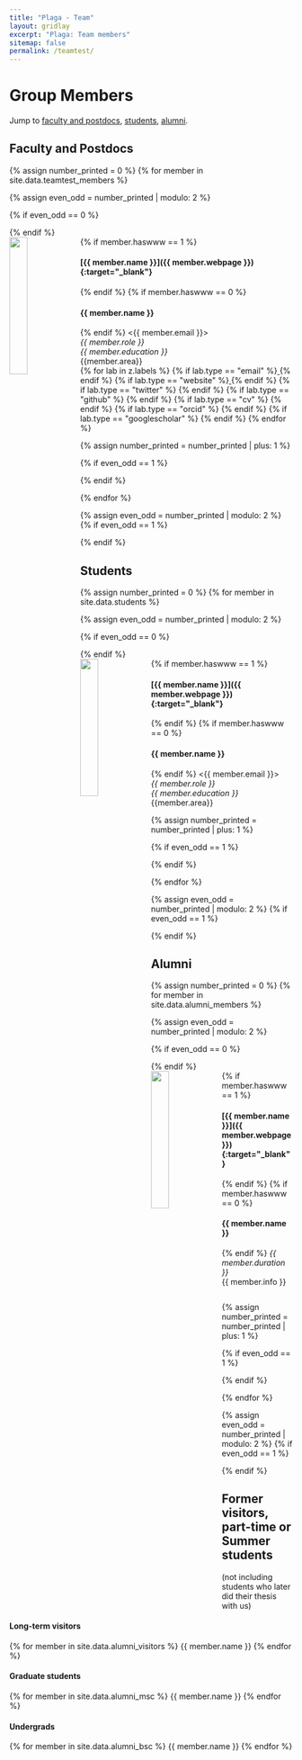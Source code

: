 ```yaml
---
title: "Plaga - Team"
layout: gridlay
excerpt: "Plaga: Team members"
sitemap: false
permalink: /teamtest/
---
```


# Group Members


Jump to [faculty and postdocs](#faculty-and-postdocs), [students](#students), [alumni](#alumni).

## Faculty and Postdocs
{% assign number_printed = 0 %}
{% for member in site.data.teamtest_members %}

{% assign even_odd = number_printed | modulo: 2 %}

{% if even_odd == 0 %}
<div class="row">
{% endif %}

<div class="col-sm-6 clearfix">
  <img src="{{ site.url }}{{ site.baseurl }}/images/teampic/{{ member.photo }}" class="img-responsive" width="25%" style="float: left" />
  {% if member.haswww == 1 %}
 <h4>[{{ member.name }}]({{ member.webpage }}){:target="_blank"}</h4>
  {% endif %}
  {% if member.haswww == 0 %}
 <h4>{{ member.name }}</h4>
  {% endif %}
<{{ member.email }}> <br>
 <i>{{ member.role }}</i><br>	
 <i> {{ member.education }}</i><br>
  {{member.area}} <br>
  	{% for lab in z.labels %}
	    {% if lab.type == "email" %}<a href="mailto:{{lab.email}}"><span style="font-size: 25px; color: Black;"><i class="fas fa-envelope"></i></span> </a> {% endif %}
	    {% if lab.type == "website" %}<a href="{{lab.website}}"><span style="font-size: 25px; color: Black;"><i class="fas fa-globe"></i></span> </a> {% endif %}
	    {% if lab.type == "twitter" %}<a href="{{lab.twitter}}"><span style="font-size: 25px; color: Black;"><i class="fab fa-twitter"></i></span></a> {% endif %} 
	    {% if lab.type == "github" %}<a href="{{lab.github}}"><span style="font-size: 25px; color: Black;"><i class="fab fa-github"></i></span></a> {% endif %} 
	    {% if lab.type == "cv" %}<a href="/resources/cvs/{{lab.cv}}"><span style="font-size: 25px; color: Black;"><i class="ai ai-cv"></i></span></a> {% endif %} 
	    {% if lab.type == "orcid" %}<a href="{{lab.orcid}}"><span style="font-size: 25px; color: Black;"><i class="fab fa-orcid"></i></span></a> {% endif %} 
  	    {% if lab.type == "googlescholar" %}<a href="{{lab.googlescholar}}"><span style="font-size: 25px; color: Black;"><i class="ai ai-google-scholar"></i></span></a> {% endif %} 
{% endfor %}

</div>

{% assign number_printed = number_printed | plus: 1 %}

{% if even_odd == 1 %}
</div>
{% endif %}

{% endfor %}

{% assign even_odd = number_printed | modulo: 2 %}
{% if even_odd == 1 %}
</div>
{% endif %}




## Students
{% assign number_printed = 0 %}
{% for member in site.data.students %}

{% assign even_odd = number_printed | modulo: 2 %}

{% if even_odd == 0 %}
<div class="row">
{% endif %}

<div class="col-sm-6 clearfix">
  <img src="{{ site.url }}{{ site.baseurl }}/images/teampic/{{ member.photo }}" class="img-responsive" width="25%" style="float: left" />
  {% if member.haswww == 1 %}
 <h4>[{{ member.name }}]({{ member.webpage }}){:target="_blank"}</h4>
  {% endif %}
  {% if member.haswww == 0 %}
 <h4>{{ member.name }}</h4>
  {% endif %}
<{{ member.email }}> <br>
 <i>{{ member.role }}</i><br>	
 <i> {{ member.education }}</i><br>
  {{member.area}}
</div>

{% assign number_printed = number_printed | plus: 1 %}

{% if even_odd == 1 %}
</div>
{% endif %}

{% endfor %}

{% assign even_odd = number_printed | modulo: 2 %}
{% if even_odd == 1 %}
</div>
{% endif %}


## Alumni

{% assign number_printed = 0 %}
{% for member in site.data.alumni_members %}

{% assign even_odd = number_printed | modulo: 2 %}

{% if even_odd == 0 %}
<div class="row">
{% endif %}

<div class="col-sm-6 clearfix">
  <img src="{{ site.url }}{{ site.baseurl }}/images/teampic/{{ member.photo }}" class="img-responsive" width="25%" style="float: left" />
  {% if member.haswww == 1 %}
 <h4>[{{ member.name }}]({{ member.webpage }}){:target="_blank"}</h4>
  {% endif %}
  {% if member.haswww == 0 %}
 <h4>{{ member.name }}</h4>
  {% endif %}
  <i>{{ member.duration }} <br></i>
  {{ member.info }}
  <ul style="overflow: hidden">

  </ul>
</div>

{% assign number_printed = number_printed | plus: 1 %}

{% if even_odd == 1 %}
</div>
{% endif %}

{% endfor %}

{% assign even_odd = number_printed | modulo: 2 %}
{% if even_odd == 1 %}
</div>
{% endif %}

## Former visitors, part-time or Summer students
(not including students who later did their thesis with us)

<div class="row">

<div class="col-sm-4 clearfix">
<h4>Long-term visitors</h4>
{% for member in site.data.alumni_visitors %}
{{ member.name }}
{% endfor %}
</div>

<div class="col-sm-4 clearfix">
<h4>Graduate students</h4>
{% for member in site.data.alumni_msc %}
{{ member.name }}
{% endfor %}
</div>

<div class="col-sm-4 clearfix">
<h4>Undergrads</h4>
{% for member in site.data.alumni_bsc %}
{{ member.name }}
{% endfor %}
</div>

</div>


<link rel="stylesheet" href="/resources/icons/fontawesome-free-5.14.0-web/css/all.css" />
<link rel="stylesheet" href="/resources/icons/academicons-1.9.0/css/academicons.css" />

